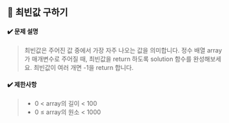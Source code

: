 ## :blue_book: 최빈값 구하기

#### :heavy_check_mark: 문제 설명 
> 최빈값은 주어진 값 중에서 가장 자주 나오는 값을 의미합니다. 정수 배열 array가 매개변수로 주어질 때, 최빈값을 return 하도록 solution 함수를 완성해보세요. 최빈값이 여러 개면 -1을 return 합니다.

#### :heavy_check_mark: 제한사항
> * 0 < array의 길이 < 100
> * 0 ≤ array의 원소 < 1000
